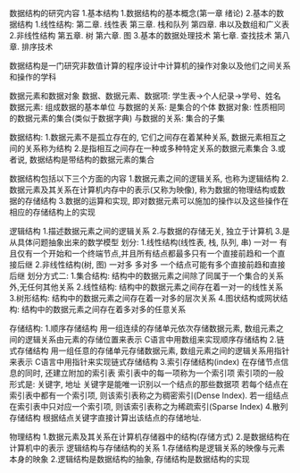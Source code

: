 数据结构的研究内容
1.基本结构
    1.数据结构的基本概念(第一章 绪论)
    2.基本的数据结构
        1.线性结构:
            第二章. 线性表
            第三章. 栈和队列
            第四章. 串以及数组和广义表
        2.非线性结构
            第五章. 树
            第六章. 图
    3.基本的数据处理技术
        第七章. 查找技术
        第八章. 排序技术
        
数据结构是一门研究非数值计算的程序设计中计算机的操作对象以及他们之间关系和操作的学科

数据元素和数据对象
数据、数据元素、数据项: 学生表->个人纪录->学号、姓名
数据元素: 组成数据的基本单位
    与数据的关系: 是集合的个体
数据对象: 性质相同的数据元素的集合(类似于数据字典)
    与数据的关系: 集合的子集
    
数据结构: 
    1.数据元素不是孤立存在的, 它们之间存在着某种关系, 数据元素相互之间的关系称为结构
    2.是指相互之间存在一种或多种特定关系的数据元素集合
    3.或者说, 数据结构是带结构的数据元素的集合
    
数据结构包括以下三个方面的内容
    1.数据元素之间的逻辑关系, 也称为逻辑结构
    2.数据元素及其关系在计算机内存中的表示(又称为映像), 称为数据的物理结构或数据的存储结构
    3.数据的运算和实现, 即对数据元素可以施加的操作以及这些操作在相应的存储结构上的实现
    
逻辑结构
    1.描述数据元素之间的逻辑关系
    2.与数据的存储无关, 独立于计算机
    3.是从具体问题抽象出来的数学模型
    划分:
        1.线性结构(线性表, 栈, 队列, 串) 一对一
        有且仅有一个开始和一个终端节点,并且所有结点都最多只有一个直接前趋和一个直接后继
        2.非线性结构(树, 图) 一对多 多对多
        一个结点可能有多个直接前趋和直接后继
        划分方式二: 
            1.集合结构: 结构中的数据元素之间除了同属于一个集合的关系外,无任何其他关系
            2.线性结构: 结构中的数据元素之间存在着一对一的线性关系
            3.树形结构: 结构中的数据元素之间存在着一对多的层次关系
            4.图状结构或网状结构: 结构中的数据元素之间存在着多对多的任意关系
            
存储结构:
    1.顺序存储结构
        用一组连续的存储单元依次存储数据元素, 数组元素之间的逻辑关系由元素的存储位置来表示
        C语言中用数组来实现顺序存储结构
    2.链式存储结构
        用一组任意的存储单元存储数据元素, 数组元素之间的逻辑关系用指针来表示
        C语言中用指针来实现链式存储结构
    3.索引存储结构(index)
        在存储节点信息的同时, 还建立附加的索引表
        索引表中的每一项称为一个索引项
        索引项的一般形式是: 关键字, 地址
        关键字是能唯一识别以一个结点的那些数据项
        若每个结点在索引表中都有一个索引项, 则该索引表称之为稠密索引(Dense Index).
        若一组结点在索引表中只对应一个索引项, 则该索引表称之为稀疏索引(Sparse Index)
    4.散列存储结构
        根据结点关键字直接计算出该结点的存储地址.
            
物理结构
    1.数据元素及其关系在计算机存储器中的结构(存储方式)
    2.是数据结构在计算机中的表示
逻辑结构与存储结构的关系
    1.存储结构是逻辑关系的映像与元素本身的映象
    2.逻辑结构是数据结构的抽象, 存储结构是数据结构的实现